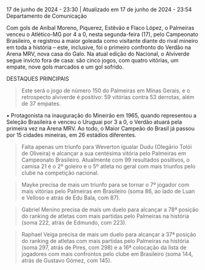 
17 de junho de 2024 - 23:30 | Atualizado em 17 de junho de 2024 - 23:54
Departamento de Comunicação

Com gols de Aníbal Moreno, Piquerez, Estêvão e Flaco López, o Palmeiras venceu o Atlético-MG por 4 a 0, nesta segunda-feira (17), pelo Campeonato Brasileiro, e registrou a maior goleada como visitante diante do rival mineiro em toda a história – este, inclusive, foi o primeiro confronto do Verdão na Arena MRV, nova casa do Galo. Na atual edição do Nacional, o Alviverde segue invicto fora de casa: são cinco jogos, com quatro vitórias, um empate, nove gols marcados e um gol sofrido.

DESTAQUES PRINCIPAIS

> Este será o jogo de número 150 do Palmeiras em Minas Gerais, e o retrospecto alviverde é positivo: 59 vitórias contra 53 derrotas, além de 37 empates.

• Protagonista na inauguração do Mineirão em 1965, quando representou a Seleção Brasileira e venceu o Uruguai por 3 a 0, o Verdão atuará pela primeira vez na Arena MRV. Ao todo, o Maior Campeão do Brasil já passou por 15 cidades mineiras, em 26 estádios diferentes.

> Falta apenas um triunfo para Weverton igualar Dudu (Olegário Tolói de Oliveira) e alcançar a sua centésima vitória pelo Palmeiras em Campeonato Brasileiro. Atualmente com 99 resultados positivos, o camisa 21 é o 2º goleiro e o 5º atleta no geral com mais triunfos pelo clube na competição nacional.

> Mayke precisa de mais um triunfo para se tornar o 7º jogador com mais vitórias pelo Palmeiras em Brasileiro (soma 86, ao lado de Luan e Velloso e atrás de Edu Bala, com 87).

> Gabriel Menino precisa de mais um duelo para alcançar a 78ª posição do ranking de atletas com mais partidas pelo Palmeiras na história (soma 222, atrás de Edmundo, com 223).

> Raphael Veiga precisa de mais um duelo para alcançar a 37ª posição do ranking de atletas com mais partidas pelo Palmeiras na história (soma 297, atrás de Pires, com 298) e a 16ª colocação da lista de jogadores com mais confrontos pelo clube em Brasileiro (soma 144, atrás de Gustavo Gómez, com 145).


